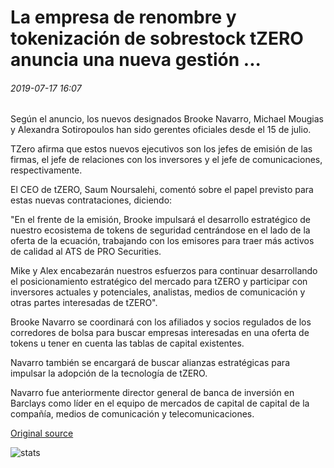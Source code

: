 # La empresa de renombre y tokenización de sobrestock tZERO anuncia una nueva gestión ...

###### 2019-07-17 16:07

Según el anuncio, los nuevos designados Brooke Navarro, Michael Mougias y Alexandra Sotiropoulos han sido gerentes oficiales desde el 15 de julio.

TZero afirma que estos nuevos ejecutivos son los jefes de emisión de las firmas, el jefe de relaciones con los inversores y el jefe de comunicaciones, respectivamente.

El CEO de tZERO, Saum Noursalehi, comentó sobre el papel previsto para estas nuevas contrataciones, diciendo:

"En el frente de la emisión, Brooke impulsará el desarrollo estratégico de nuestro ecosistema de tokens de seguridad centrándose en el lado de la oferta de la ecuación, trabajando con los emisores para traer más activos de calidad al ATS de PRO Securities.

Mike y Alex encabezarán nuestros esfuerzos para continuar desarrollando el posicionamiento estratégico del mercado para tZERO y participar con inversores actuales y potenciales, analistas, medios de comunicación y otras partes interesadas de tZERO".

Brooke Navarro se coordinará con los afiliados y socios regulados de los corredores de bolsa para buscar empresas interesadas en una oferta de tokens u tener en cuenta las tablas de capital existentes.

Navarro también se encargará de buscar alianzas estratégicas para impulsar la adopción de la tecnología de tZERO.

Navarro fue anteriormente director general de banca de inversión en Barclays como líder en el equipo de mercados de capital de capital de la compañía, medios de comunicación y telecomunicaciones.

[Original source](https://cointelegraph.com/news/overstock-subsidiary-and-tokenization-firm-tzero-announces-new-management)

![stats](https://c.statcounter.com/11760860/0/a89fa40b/1/ "stats")
